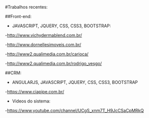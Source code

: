 #Trabalhos recentes:

##Front-end: 
- JAVASCRIPT, JQUERY, CSS, CSS3, BOOTSTRAP:

-http://www.vichydermablend.com.br/ 

-http://www.dornellesimoveis.com.br/ 

-http://www2.qualimedia.com.br/carioca/

-http://www2.qualimedia.com.br/rodrigo_vesgo/

##CRM:
- ANGULARJS, JAVASCRIPT, JQUERY, CSS, CSS3, BOOTSTRAP

-https://www.ciapipe.com.br/

- Videos do sistema:

-https://www.youtube.com/channel/UCgS_xnm7T_H9JcCSaCpMRkQ
